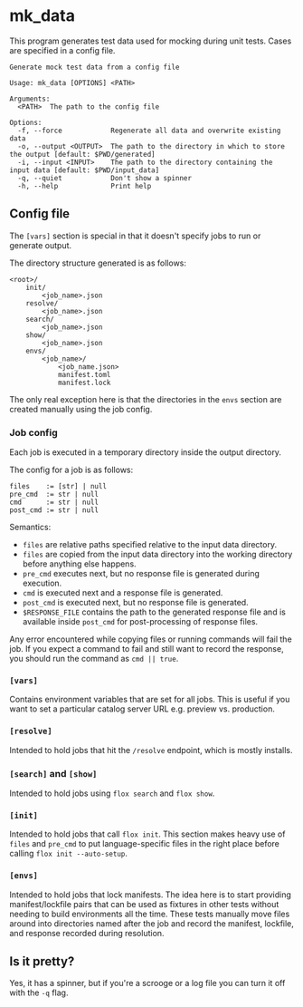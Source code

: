 # mk_data

This program generates test data used for mocking during unit tests.
Cases are specified in a config file.

```
Generate mock test data from a config file

Usage: mk_data [OPTIONS] <PATH>

Arguments:
  <PATH>  The path to the config file

Options:
  -f, --force            Regenerate all data and overwrite existing data
  -o, --output <OUTPUT>  The path to the directory in which to store the output [default: $PWD/generated]
  -i, --input <INPUT>    The path to the directory containing the input data [default: $PWD/input_data]
  -q, --quiet            Don't show a spinner
  -h, --help             Print help
```

## Config file

The `[vars]` section is special in that it doesn't specify jobs to run or
generate output.

The directory structure generated is as follows:
```
<root>/
    init/
        <job_name>.json
    resolve/
        <job_name>.json
    search/
        <job_name>.json
    show/
        <job_name>.json
    envs/
        <job_name>/
            <job_name.json>
            manifest.toml
            manifest.lock
```

The only real exception here is that the directories in the `envs` section
are created manually using the job config.

### Job config

Each job is executed in a temporary directory inside the output directory.

The config for a job is as follows:
```
files    := [str] | null
pre_cmd  := str | null
cmd      := str | null
post_cmd := str | null
```

Semantics:
- `files` are relative paths specified relative to the input data directory.
- `files` are copied from the input data directory into the working directory before anything else happens.
- `pre_cmd` executes next, but no response file is generated during execution.
- `cmd` is executed next and a response file is generated.
- `post_cmd` is executed next, but no response file is generated.
- `$RESPONSE_FILE` contains the path to the generated response file and is available inside `post_cmd` for post-processing of response files.

Any error encountered while copying files or running commands will fail the job.
If you expect a command to fail and still want to record the response, you should
run the command as `cmd || true`.

### `[vars]`
Contains environment variables that are set for all jobs.
This is useful if you want to set a particular catalog server URL e.g. preview vs. production.

### `[resolve]`
Intended to hold jobs that hit the `/resolve` endpoint, which is mostly installs.

### `[search]` and `[show]`
Intended to hold jobs using `flox search` and `flox show`.

### `[init]`
Intended to hold jobs that call `flox init`.
This section makes heavy use of `files` and `pre_cmd` to put language-specific
files in the right place before calling `flox init --auto-setup`.

### `[envs]`
Intended to hold jobs that lock manifests.
The idea here is to start providing manifest/lockfile pairs that can be used
as fixtures in other tests without needing to build environments all the time.
These tests manually move files around into directories named after the job
and record the manifest, lockfile, and response recorded during resolution.

## Is it pretty?
Yes, it has a spinner, but if you're a scrooge or a log file you can turn it off
with the `-q` flag.
